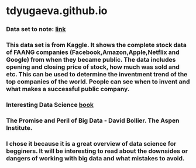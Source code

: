 # tdyugaeva.github.io
### Data set to note: [link](https://www.kaggle.com/datasets/aayushmishra1512/faang-complete-stock-data)
### This data set is from Kaggle. It shows the complete stock data of FAANG companies  (Facebook,Amazon,Apple,Netflix and Google) from when they became public. The data includes opening and closing price of stock, how much was sold and etc. This can be used to determine the inventment trend of the top companies of the world. People can see when to invent and what makes a successful public company.

### Interesting Data Science [book](https://www.aspeninstitute.org/wp-content/uploads/files/content/docs/pubs/The_Promise_and_Peril_of_Big_Data.pdf)
### The Promise and Peril of Big Data - David Bollier. The Aspen Institute.
### I chose it because it is a great overview of data science for begginers. It will be interesting to read about the downsides or dangers of working with big data and what mistakes to avoid.
